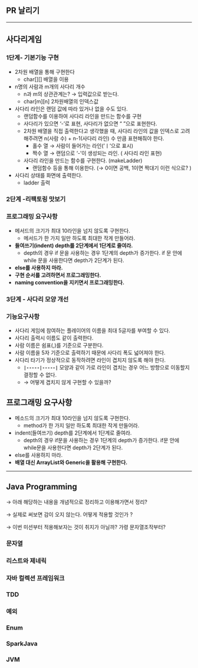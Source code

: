 ## PR 날리기

---

## 사다리게임

### 1단계- 기본기능 구현

- 2차원 배열을 통해 구현한다
    - char[][] 배열을 이용
- n명의 사람과 m개의 사다리 개수
    - n과 m의 상관관계는? → 입력값으로 받는다.
    - char[m][n] 2차원배열의 인덱스값
- 사다리 라인은 랜덤 값에 따라 있거나 없을 수도 있다.
    - 랜덤함수를 이용하여 사다리 라인을 만드는 함수를 구현
    - 사다리가 있으면 ‘-’로 표현, 사다리가 없으면 “ ”으로 표현한다.
    - 2차원 배열을 직접 출력한다고 생각했을 때, 사다리 라인의 값을 인덱스로 고려해주려면
      n(사람 수) + n-1(사다리 라인) 수 만큼 표현해줘야 한다.
        - 홀수 열 → 사람이 들어가는 라인(’ㅣ’으로 표시)
        - 짝수 열 → 랜덤으로 ‘-’이 생성되는 라인. ( 사다리 라인 표현)
    - 사다리 라인을 만드는 함수를 구현한다. (makeLadder)
        - 랜덤함수 등을 통해 이용한다. (→ 0이면 공백, 1이면 짝대기 이런 식으로? )
- 사다리 상태를 화면에 출력한다.
    - ladder 출력

### 2단계 -리팩토링 맛보기

### 프로그래밍 요구사항

- 메서드의 크기가 최대 10라인을 넘지 않도록 구현한다.
    - 메서드가 한 가지 일만 하도록 최대한 작게 만들어라.
- **들여쓰기(indent) depth를 2단계에서 1단계로 줄여라.**
    - depth의 경우 if 문을 사용하는 경우 1단계의 depth가 증가한다. if 문 안에 while 문을 사용한다면 depth가 2단계가 된다.
- **else를 사용하지 마라.**
- **구현 순서를 고려하면서 프로그래밍한다.**
- **naming convention을 지키면서 프로그래밍한다.**

### 3단계 - 사다리 모양 개선

### 기능요구사항

- 사다리 게임에 참여하는 플레이어의 이름을 최대 5글자를 부여할 수 있다.
- 사다리 출력시 이름도 같이 출력한다.
- 사람 이름은 쉼표(,)를 기준으로 구분한다.
- 사람 이름을 5자 기준으로 출력하기 때문에 사다리 폭도 넓어져야 한다.
- 사다리 타기가 정상적으로 동작하려면 라인이 겹치지 않도록 해야 한다.
    - **`|-----|-----|`** 모양과 같이 가로 라인이 겹치는 경우 어느 방향으로 이동할지 결정할 수 없다.
    - → 어떻게 겹치지 않게 구현할 수 있을까?

## **프로그래밍 요구사항**

- 메소드의 크기가 최대 10라인을 넘지 않도록 구현한다.
    - method가 한 가지 일만 하도록 최대한 작게 만들어라.
- indent(들여쓰기) depth를 2단계에서 1단계로 줄여라.
    - depth의 경우 if문을 사용하는 경우 1단계의 depth가 증가한다. if문 안에 while문을 사용한다면 depth가 2단계가 된다.
- else를 사용하지 마라.
- **배열 대신 ArrayList와 Generic을 활용해 구현한다.**

---

## Java Programming

→ 아래 해당하는 내용을 개념적으로 정리하고 이용해가면서 정리?

→ 실제로 써보면 감이 오지 않는다. 어떻게 적용할 것인가 ?

→ 이번 미션부터 적용해보자는 것이 취지가 아닐까? 가령 문자열조작부터?

### 문자열

### 리스트와 제네릭 

### 자바 컬렉션 프레임워크

### TDD

### 예외

### Enum

### SparkJava

### JVM